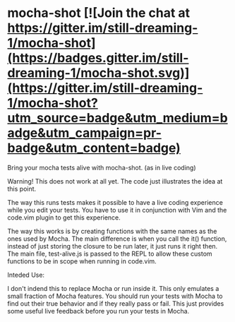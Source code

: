 # mocha-shot [![Join the chat at https://gitter.im/still-dreaming-1/mocha-shot](https://badges.gitter.im/still-dreaming-1/mocha-shot.svg)](https://gitter.im/still-dreaming-1/mocha-shot?utm_source=badge&utm_medium=badge&utm_campaign=pr-badge&utm_content=badge)
Bring your mocha tests alive with mocha-shot. (as in live coding)

Warning! This does not work at all yet. The code just illustrates the idea at this point.

The way this runs tests makes it possible to have a live coding experience while you edit your tests. You have to use it in conjunction with Vim and the code.vim plugin to get this experience.

The way this works is by creating functions with the same names as the ones used by Mocha. The main difference is when you call the it() function, instead of just storing the closure to be run later, it just runs it right then. The main file, test-alive.js is passed to the REPL to allow these custom functions to be in scope when running in code.vim.

Inteded Use:

I don't indend this to replace Mocha or run inside it. This only emulates a small fraction of Mocha features. You should run your tests with Mocha to find out their true behavior and if
they really pass or fail. This just provides some useful live feedback before you run your tests in Mocha.
